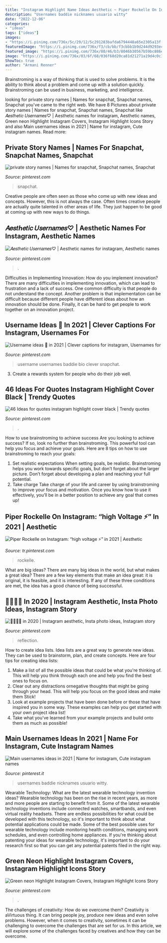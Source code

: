 ```yaml
---
title: "Instagram Highlight Name Ideas Aesthetic ~ Piper Rockelle On Instagram: “high Voltage ⚡️” In 2021"
description: "Usernames baddie nicknames usuario witty"
date: "2022-12-06"
categories:
- "ideas"
tags: ["ideas"]
images:
- "https://i.pinimg.com/736x/5c/29/12/5c291283bafda6794448a65e2305a13f.jpg"
featuredImage: "https://i.pinimg.com/736x/f3/cb/bb/f3cbbb1b9d244d9293ec8e911e19317b.jpg"
featured_image: "https://i.pinimg.com/736x/80/46/b3/8046b30567b59bc886e0b920c0b7c99b.jpg"
image: "https://i.pinimg.com/736x/03/6f/68/036f68d20ca81d21271a19d4c0c1dc59.jpg"
ShowToc: true
author: "Armani Renner"
---
```



Brainstroming is a way of thinking that is used to solve problems. It is the ability to think about a problem and come up with a solution quickly. Brainstroming can be used in business, marketing, and intelligence.

	

		
looking for private story names | Names for snapchat, Snapchat names, Snapchat you've came to the right web. We have 8 Pictures about private story names | Names for snapchat, Snapchat names, Snapchat like 𝐴𝑒𝑠𝑡ℎ𝑒𝑡𝑖𝑐 𝑈𝑠𝑒𝑟𝑛𝑎𝑚𝑒𝑠♡ | Aesthetic names for instagram, Aesthetic names, Green neon Highlight Instagram Covers, Instagram Highlight Icons Story and also Main usernames ideas in 2021 | Name for instagram, Cute instagram names. Read more:
		
    
## Private Story Names | Names For Snapchat, Snapchat Names, Snapchat

<img loading=lazy src="https://i.pinimg.com/736x/f2/0b/8c/f20b8c2ee77daa29de8bad7b52709ee1.jpg" onerror="this.onerror=null;this.src='https://tse2.mm.bing.net/th?id=OIP.8Kc9YsZPwKxWGVYNmtAtPgHaOs&amp;pid=15.1';" alt="private story names | Names for snapchat, Snapchat names, Snapchat">

_Source: pinterest.com_

>snapchat. 

	

Creative people are often seen as those who come up with new ideas and concepts. However, this is not always the case. Often times creative people are actually quite talented in other areas of life. They just happen to be good at coming up with new ways to do things.

    
## 𝐴𝑒𝑠𝑡ℎ𝑒𝑡𝑖𝑐 𝑈𝑠𝑒𝑟𝑛𝑎𝑚𝑒𝑠♡ | Aesthetic Names For Instagram, Aesthetic Names

<img loading=lazy src="https://i.pinimg.com/736x/f3/cb/bb/f3cbbb1b9d244d9293ec8e911e19317b.jpg" onerror="this.onerror=null;this.src='https://tse2.mm.bing.net/th?id=OIP.vOuyArJz90VtOjKtYBKYBAHaO0&amp;pid=15.1';" alt="𝐴𝑒𝑠𝑡ℎ𝑒𝑡𝑖𝑐 𝑈𝑠𝑒𝑟𝑛𝑎𝑚𝑒𝑠♡ | Aesthetic names for instagram, Aesthetic names">

_Source: pinterest.com_

>. 

	

Difficulties in Implementing Innovation: How do you implement innovation?
There are many difficulties in implementing innovation, which can lead to frustration and a lack of success. One common difficulty is that people do not understand the concept. Another problem is that implementation can be difficult because different people have different ideas about how an innovation should be done. Finally, it can be hard to get people to work together on an innovation project.

    
## Username Ideas 💛 In 2021 | Clever Captions For Instagram, Usernames For

<img loading=lazy src="https://i.pinimg.com/736x/f3/3b/52/f33b52903de60fda29906f2cccbb3e88.jpg" onerror="this.onerror=null;this.src='https://tse1.mm.bing.net/th?id=OIP.UmPgeLQ3aWBmlVd-g7SgxwHaHx&amp;pid=15.1';" alt="Username ideas 💛 in 2021 | Clever captions for instagram, Usernames for">

_Source: pinterest.com_

>username usernames baddie bio clever snapchat. 

	

3. Create a rewards system for people who do their job well.

    
## 46 Ideas For Quotes Instagram Highlight Cover Black | Trendy Quotes

<img loading=lazy src="https://i.pinimg.com/736x/fd/98/ac/fd98ac9c6a037aa6f083fbcd3a1cffd6.jpg" onerror="this.onerror=null;this.src='https://tse1.mm.bing.net/th?id=OIP.5ixA_7XWAiuf8c8jwCbWtQAAAA&amp;pid=15.1';" alt="46 Ideas for quotes instagram highlight cover black | Trendy quotes">

_Source: pinterest.com_

>. 

	

How to use brainstroming to achieve success
Are you looking to achieve success? If so, look no further than brainstroming. This powerful tool can help you focus and achieve your goals. Here are 8 tips on how to use brainstroming to reach your goals: 
1. Set realistic expectations 
When setting goals, be realistic. Brainstroming helps you work towards specific goals, but don’t forget about the larger picture. Don’t forget about developing a plan and reaching your full potential. 
2. Take charge 
Take charge of your life and career by using brainstroming to improve your focus and motivation. Once you know how to use it effectively, you’ll be in a better position to achieve any goal that comes up! 

    
## Piper Rockelle On Instagram: “high Voltage ⚡️” In 2021 | Aesthetic

<img loading=lazy src="https://i.pinimg.com/736x/5c/29/12/5c291283bafda6794448a65e2305a13f.jpg" onerror="this.onerror=null;this.src='https://tse2.mm.bing.net/th?id=OIP.qK6d9El1jdmI_mIM9bWb-gHaHa&amp;pid=15.1';" alt="Piper Rockelle on Instagram: “high voltage ⚡️” in 2021 | Aesthetic">

_Source: tr.pinterest.com_

>rockelle. 

	

What are big ideas?
There are many big ideas in the world, but what makes a great idea? There are a few key elements that make an idea great: it is original, it is feasible, and it is interesting. If any of these three conditions are met, the idea has a good chance of being successful.

    
## 💌👼🏻🏹 In 2020 | Instagram Aesthetic, Insta Photo Ideas, Instagram Story

<img loading=lazy src="https://i.pinimg.com/736x/6f/c6/bb/6fc6bbad84f1a2506691d8ee83d6242c.jpg" onerror="this.onerror=null;this.src='https://tse1.mm.bing.net/th?id=OIP.5Lx_5Hvt5p4dsdI43SFHqgHaNL&amp;pid=15.1';" alt="💌👼🏻🏹 in 2020 | Instagram aesthetic, Insta photo ideas, Instagram story">

_Source: pinterest.com_

>reflection. 

	

How to create idea lists.
Idea lists are a great way to generate new ideas. They can be used to brainstorm, plan, and create concepts. Here are four tips for creating idea lists:
1. Make a list of all the possible ideas that could be what you're thinking of. This will help you think through each one and help you find the best ones to focus on.
2. Clear out any distractions ornegative thoughts that might be going through your head. This will help you focus on the good ideas and make them Stick!
3. Look at example projects that have been done before or those that have inspired you in some way. These examples can help you get started with your own project idea list!
4. Take what you've learned from your example projects and build onto them as much as possible!

    
## Main Usernames Ideas In 2021 | Name For Instagram, Cute Instagram Names

<img loading=lazy src="https://i.pinimg.com/736x/80/46/b3/8046b30567b59bc886e0b920c0b7c99b.jpg" onerror="this.onerror=null;this.src='https://tse2.mm.bing.net/th?id=OIP.zrmR9jozyqemdMXHOtr_QQHaJO&amp;pid=15.1';" alt="Main usernames ideas in 2021 | Name for instagram, Cute instagram names">

_Source: pinterest.it_

>usernames baddie nicknames usuario witty. 

	

Wearable Technology: What are the latest wearable technology invention ideas?
Wearable technology has been on the rise in recent years, as more and more people are starting to benefit from it. Some of the latest wearable technology inventions include connected watches, smartbands, and even virtual reality headsets. There are endless possibilities for what could be developed with this technology, so it's important to think about what potential applications could be made. Some of the best possible uses for wearable technology include monitoring health conditions, managing work schedules, and even controlling home appliances. If you're thinking about patenting your ideas for wearable technology, it's important to do your research first so that you can get any potential patents filed in the right way.

    
## Green Neon Highlight Instagram Covers, Instagram Highlight Icons Story

<img loading=lazy src="https://i.pinimg.com/736x/03/6f/68/036f68d20ca81d21271a19d4c0c1dc59.jpg" onerror="this.onerror=null;this.src='https://tse3.mm.bing.net/th?id=OIP.pGwjgfTheNhjnTyDilfKIAHaNK&amp;pid=15.1';" alt="Green neon Highlight Instagram Covers, Instagram Highlight Icons Story">

_Source: pinterest.com_

>. 

	

The challenges of creativity: How do we overcome them?
Creativity is aVirtuous thing. It can bring people joy, produce new ideas and even solve problems. However, when it comes to creativity, sometimes it can be challenging to overcome the challenges that are set for us. In this article, we will explore some of the challenges faced by creatives and how they can be overcome.

